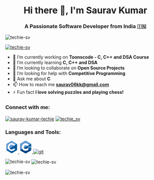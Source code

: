 <h1 align="center">Hi there 👋, I'm Saurav Kumar</h1>
<h3 align="center">A Passionate Software Developer from India 🇮🇳</h3>

<p align="left"> <img src="https://komarev.com/ghpvc/?username=techie-sv&label=Profile%20views&color=0e75b6&style=flat" alt="techie-sv" /> </p>

<p align="left"> <a href="https://github.com/ryo-ma/github-profile-trophy"><img src="https://github-profile-trophy.vercel.app/?username=techie-sv" alt="techie-sv" /></a> </p>

- 🔭 I’m currently working on **Toonscode - C, C++ and DSA Course**
- 🌱 I’m currently learning **C, C++ and DSA**
- 👯 I’m looking to collaborate on **Open Source Projects**
- 🤔 I’m looking for help with **Competitive Programming**
- 💬 Ask me about **C**
- 📫 How to reach me **saurav06kk@gmail.com**
- ⚡ Fun fact **I love solving puzzles and playing chess!**

<h3 align="left">Connect with me:</h3>
<p align="left">
<a href="https://www.linkedin.com/in/saurav-kumar-techie/" target="blank"><img align="center" src="https://cdn.jsdelivr.net/npm/simple-icons@v3/icons/linkedin.svg" alt="saurav-kumar-techie" height="30" width="40" /></a>
<a href="https://twitter.com/techie_sv" target="blank"><img align="center" src="https://cdn.jsdelivr.net/npm/simple-icons@v3/icons/twitter.svg" alt="techie_sv" height="30" width="40" /></a>
</p>

<h3 align="left">Languages and Tools:</h3>
<p align="left"> 
<a href="https://www.cprogramming.com/" target="_blank" rel="noreferrer"> <img src="https://raw.githubusercontent.com/devicons/devicon/master/icons/c/c-original.svg" alt="c" width="40" height="40"/> </a> 
<a href="https://www.w3schools.com/cpp/" target="_blank" rel="noreferrer"> <img src="https://raw.githubusercontent.com/devicons/devicon/master/icons/cplusplus/cplusplus-original.svg" alt="cplusplus" width="40" height="40"/> </a> 
<a href="https://git-scm.com/" target="_blank" rel="noreferrer"> <img src="https://www.vectorlogo.zone/logos/git-scm/git-scm-icon.svg" alt="git" width="40" height="40"/> </a> 
</p>

<p><img align="left" src="https://github-readme-stats.vercel.app/api/top-langs?username=techie-sv&show_icons=true&locale=en&layout=compact" alt="techie-sv" /></p>

<p>&nbsp;<img align="center" src="https://github-readme-stats.vercel.app/api?username=techie-sv&show_icons=true&locale=en" alt="techie-sv" /></p>

<p><img align="center" src="https://github-readme-streak-stats.herokuapp.com/?user=techie-sv&" alt="techie-sv" /></p>
